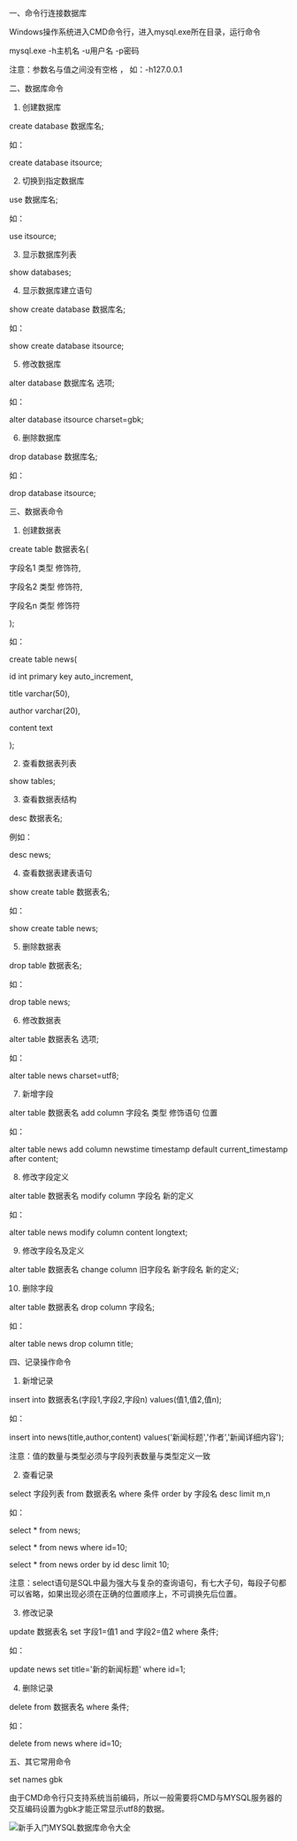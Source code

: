 一、命令行连接数据库

Windows操作系统进入CMD命令行，进入mysql.exe所在目录，运行命令

mysql.exe -h主机名 -u用户名 -p密码

注意：参数名与值之间没有空格 ， 如：-h127.0.0.1

二、数据库命令

1. 创建数据库

create database 数据库名;

如：

create database itsource;

2. 切换到指定数据库

use 数据库名;

如：

use itsource;

3. 显示数据库列表

show databases;

4. 显示数据库建立语句

show create database 数据库名;

如：

show create database itsource;

5. 修改数据库

alter database 数据库名 选项;

如：

alter database itsource charset=gbk;

6. 删除数据库

drop database 数据库名;

如：

drop database itsource;

三、数据表命令

1. 创建数据表

create table 数据表名(

字段名1 类型 修饰符,

字段名2 类型 修饰符,

字段名n 类型 修饰符

);

如：

create table news(

id int primary key auto_increment,

title varchar(50),

author varchar(20),

content text

);

2. 查看数据表列表

show tables;

3. 查看数据表结构

desc 数据表名;

例如：

desc news;

4. 查看数据表建表语句

show create table 数据表名;

如：

show create table news;

5. 删除数据表

drop table 数据表名;

如：

drop table news;

6. 修改数据表

alter table 数据表名 选项;

如：

alter table news charset=utf8;

7. 新增字段

alter table 数据表名 add column 字段名 类型 修饰语句 位置

如：

alter table news add column newstime timestamp default current_timestamp after content;

8. 修改字段定义

alter table 数据表名 modify column 字段名 新的定义

如：

alter table news modify column content longtext;

9. 修改字段名及定义

alter table 数据表名 change column 旧字段名 新字段名 新的定义;

10. 删除字段

alter table 数据表名 drop column 字段名;

如：

alter table news drop column title;

四、记录操作命令

1. 新增记录

insert into 数据表名(字段1,字段2,字段n) values(值1,值2,值n);

如：

insert into news(title,author,content) values('新闻标题','作者','新闻详细内容');

注意：值的数量与类型必须与字段列表数量与类型定义一致

2. 查看记录

select 字段列表 from 数据表名 where 条件 order by 字段名 desc limit m,n

如：

select * from news;

select * from news where id=10;

select * from news order by id desc limit 10;

注意：select语句是SQL中最为强大与复杂的查询语句，有七大子句，每段子句都可以省略，如果出现必须在正确的位置顺序上，不可调换先后位置。

3. 修改记录

update 数据表名 set 字段1=值1 and 字段2=值2 where 条件;

如：

update news set title='新的新闻标题' where id=1;

4. 删除记录

delete from 数据表名 where 条件;

如：

delete from news where id=10;

五、其它常用命令

set names gbk

由于CMD命令行只支持系统当前编码，所以一般需要将CMD与MYSQL服务器的交互编码设置为gbk才能正常显示utf8的数据。

![新手入门MYSQL数据库命令大全](http://p1.pstatp.com/large/pgc-image/1523615654368cc8ba699c2)
